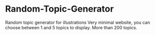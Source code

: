 # Random-Topic-Generator
Random topic generator for illustrations
Very minimal website, you can choose between 1 and 5 topics to display.
More than 200 topics.
